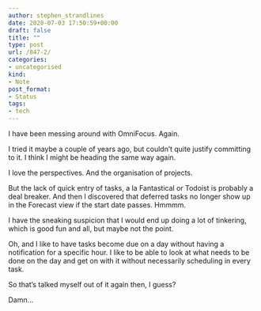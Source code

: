 ```yaml
---
author: stephen_strandlines
date: 2020-07-03 17:50:59+00:00
draft: false
title: ""
type: post
url: /847-2/
categories:
- uncategorised
kind:
- Note
post_format:
- Status
tags:
- tech
---
```


I have been messing around with OmniFocus. Again.

I tried it maybe a couple of years ago, but couldn’t quite justify committing to it. I think I might be heading the same way again.

I love the perspectives. And the organisation of projects.

But the lack of quick entry of tasks, a la Fantastical or Todoist is probably a deal breaker. And then I discovered that deferred tasks no longer show up in the Forecast view if the start date passes. Hmmmm.

I have the sneaking suspicion that I would end up doing a lot of tinkering, which is good fun and all, but maybe not the point.

Oh, and I like to have tasks become due on a day without having a notification for a specific hour. I like to be able to look at what needs to be done on the day and get on with it without necessarily scheduling in every task.

So that’s talked myself out of it again then, I guess?

Damn...

